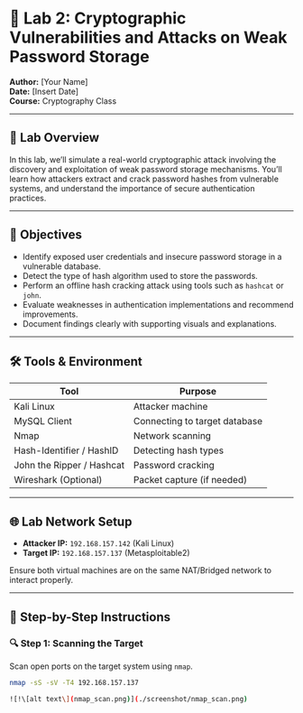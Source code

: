 # 🔐 Lab 2: Cryptographic Vulnerabilities and Attacks on Weak Password Storage

**Author:** [Your Name]  
**Date:** [Insert Date]  
**Course:** Cryptography Class

---

## 🧭 Lab Overview

In this lab, we’ll simulate a real-world cryptographic attack involving the discovery and exploitation of weak password storage mechanisms. You’ll learn how attackers extract and crack password hashes from vulnerable systems, and understand the importance of secure authentication practices.

---

## 🎯 Objectives

- Identify exposed user credentials and insecure password storage in a vulnerable database.
- Detect the type of hash algorithm used to store the passwords.
- Perform an offline hash cracking attack using tools such as `hashcat` or `john`.
- Evaluate weaknesses in authentication implementations and recommend improvements.
- Document findings clearly with supporting visuals and explanations.

---

## 🛠 Tools & Environment

| Tool           | Purpose                           |
|----------------|-----------------------------------|
| Kali Linux     | Attacker machine                  |
| MySQL Client   | Connecting to target database     |
| Nmap           | Network scanning                  |
| Hash-Identifier / HashID | Detecting hash types     |
| John the Ripper / Hashcat | Password cracking      |
| Wireshark (Optional) | Packet capture (if needed)  |

---

## 🌐 Lab Network Setup

- **Attacker IP:** `192.168.157.142` (Kali Linux) 
- **Target IP:** `192.168.157.137` (Metasploitable2)

Ensure both virtual machines are on the same NAT/Bridged network to interact properly.

---

## 📌 Step-by-Step Instructions

### 🔍 Step 1: Scanning the Target

Scan open ports on the target system using `nmap`.

```bash
nmap -sS -sV -T4 192.168.157.137

![!\[alt text\](nmap_scan.png)](./screenshot/nmap_scan.png)